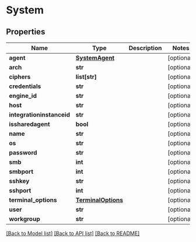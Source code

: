 # System

## Properties
Name | Type | Description | Notes
------------ | ------------- | ------------- | -------------
**agent** | [**SystemAgent**](SystemAgent.md) |  | [optional] 
**arch** | **str** |  | [optional] 
**ciphers** | **list[str]** |  | [optional] 
**credentials** | **str** |  | [optional] 
**engine_id** | **str** |  | [optional] 
**host** | **str** |  | [optional] 
**integrationinstanceid** | **str** |  | [optional] 
**issharedagent** | **bool** |  | [optional] 
**name** | **str** |  | [optional] 
**os** | **str** |  | [optional] 
**password** | **str** |  | [optional] 
**smb** | **int** |  | [optional] 
**smbport** | **int** |  | [optional] 
**sshkey** | **str** |  | [optional] 
**sshport** | **int** |  | [optional] 
**terminal_options** | [**TerminalOptions**](TerminalOptions.md) |  | [optional] 
**user** | **str** |  | [optional] 
**workgroup** | **str** |  | [optional] 

[[Back to Model list]](README.md#documentation-for-models) [[Back to API list]](../README.md#documentation-for-api-endpoints) [[Back to README]](../README.md)


